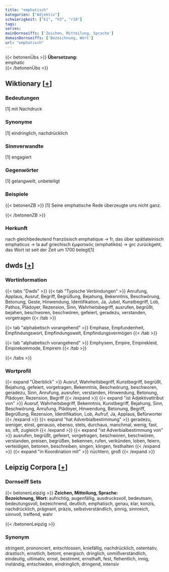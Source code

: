 ```yaml
---
title: "emphatisch"
kategorien: ["Adjektiv"]
schwierigkeit: ["k1", "h3", "r18"]
tags:
series:
mainDornseiffs: ['Zeichen, Mitteilung, Sprache']
domainDornseiffs: ['Bezeichnung, Wort']
url: "emphatisch"
---
```


{{< betonenÜbs >}}
**Übersetzung:**  
emphatic  
{{< /betonenÜbs >}}

## Wiktionary [[+](https://de.wiktionary.org/wiki/emphatisch)]

### Bedeutungen
[1] mit Nachdruck  

### Synonyme
[1] eindringlich, nachdrücklich  

### Sinnverwandte
[1] engagiert  

### Gegenwörter
[1] gelangweilt, unbeteiligt  

### Beispiele
{{< betonenZB >}}
[1] Seine emphatische Rede überzeugte uns nicht ganz.  

{{< /betonenZB >}}
### Herkunft
nach gleichbedeutend französisch emphatique → fr, das über spätlateinisch emphaticus → la auf griechisch ἐμφατικός (emphatikós) → grc zurückgeht; das Wort ist seit der Zeit um 1700 belegt[1]  



## dwds [[+](https://www.dwds.de/wb/emphatisch)]

### Wortinformation
{{< tabs "Dwds" >}}
{{< tab "Typische Verbindungen" >}}
Anrufung, Applaus, Ausruf, Begriff, Begrüßung, Bejahung, Bekenntnis, Beschwörung, Betonung, Geste, Hinwendung, Identifikation, Ja, Jubel, Kunstbegriff, Lob, Pathos, Plädoyer, Rezension, Sinn, Wahrheitsbegriff, ausrufen, begrüßt, bejahen, beschworen, beschwören, gefeiert, geradezu, verstanden, vorgetragen
{{< /tab >}}

{{< tab "alphabetisch vorangehend" >}}
Emphase, Empfundenheit, Empfindungswort, Empfindungswelt, Empfindungsvermögen
{{< /tab >}}

{{< tab "alphabetisch vorangehend" >}}
Emphysem, Empire, Empirekleid, Empirekommode, Empirem
{{< /tab >}}

{{< /tabs >}}

### Wortprofil
{{< expand "Überblick" >}} Ausruf, Wahrheitsbegriff, Kunstbegriff, begrüßt, Bejahung, gefeiert, vorgetragen, Bekenntnis, Beschwörung, beschworen, geradezu, Sinn, Anrufung, ausrufen, verstanden, Hinwendung, Betonung, Plädoyer, Rezension, Begriff {{< /expand >}}
{{< expand "ist Adjektivattribut von" >}} Ausruf, Wahrheitsbegriff, Bekenntnis, Kunstbegriff, Bejahung, Sinn, Beschwörung, Anrufung, Plädoyer, Hinwendung, Betonung, Begriff, Begrüßung, Rezension, Identifikation, Lob, Aufruf, Ja, Applaus, Befürworter {{< /expand >}}
{{< expand "hat Adverbialbestimmung" >}} geradezu, weniger, einst, genauso, ebenso, stets, durchaus, manchmal, wenig, fast, so, oft, zugleich {{< /expand >}}
{{< expand "ist Adverbialbestimmung von" >}} ausrufen, begrüßt, gefeiert, vorgetragen, beschworen, beschwören, verstanden, preisen, begrüßen, bekennen, rufen, verkünden, loben, feiern, verteidigen, betonen, beschreiben, singen, klingen, festhalten {{< /expand >}}
{{< expand "in Koordination mit" >}} nüchtern, groß {{< /expand >}}

## Leipzig Corpora [[+](https://corpora.uni-leipzig.de/en/res?word=emphatisch&corpusId=deu_newscrawl-public_2018)]

### Dornseiff Sets
{{< betonenLeipzig >}}
**Zeichen, Mitteilung, Sprache:**  
**Bezeichnung, Wort:** aufrichtig, augenfällig, ausdrucksvoll, bedeutsam, bedeutungsvoll, bezeichnend, deutlich, emphatisch, genau, klar, konzis, nachdrücklich, prägnant, präzis, selbstverständlich, sinnig, sinnreich, sinnvoll, treffend, wahr  

{{< /betonenLeipzig >}}

### Synonym
stringent, prononciert, entschlossen, kniefällig, nachdrücklich, ostentativ, drastisch, ernstlich, betont, energisch, dringlich, unmißverständlich, eindeutig, ultimativ, ernst, bestimmt, ernsthaft, fest, flehentlich, innig, inständig, entschieden, eindringlich, dringend, intensiv

